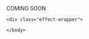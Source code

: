 <html lang="en">
<head>
    <meta charset="UTF-8">
    <meta name="viewport" content="width=device-width, initial-scale=1.0">
    <title>Natural Clothing</title>
    <link rel="stylesheet" href="styles.css">
    <link rel="icon" href="favicon.png" type="image/png">
    </head>
    <body>
    <div class="coming-soon">COMING SOON</div>
    

    <div class="effect-wrapper">

  <div class="layer1">
    <div>
        <div>
            <div>
                <div>
                    <div>
                        <div>
                            <div>
                                <div>
                                    <div>
                                          <div>
                                            <div>
                                                <div></div>
                                            </div>
                                        </div>
                                    </div>
                                </div>
                            </div>
                        </div>
                    </div>
                </div>
            </div>
        </div>
    </div>
  </div>

  <div class="layer2">
    <div>
        <div>
            <div>
                <div>
                    <div>
                        <div>
                            <div>
                                <div>
                                    <div>
                                          <div>
                                            <div>
                                                <div></div>
                                            </div>
                                        </div>
                                    </div>
                                </div>
                            </div>
                        </div>
                    </div>
                </div>
            </div>
        </div>
    </div>
  </div>

</div>

    </body>
